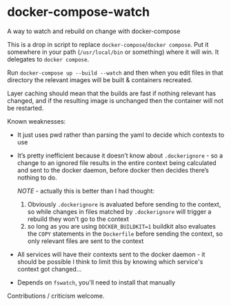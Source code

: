 # docker-compose-watch
A way to watch and rebuild on change with docker-compose

This is a drop in script to replace `docker-compose`/`docker compose`. Put it
somewhere in your path (`/usr/local/bin` or something) where it will win. It
delegates to `docker compose`.

Run `docker-compose up --build --watch` and then when you edit files in that
directory the relevant images will be built & containers recreated.

Layer caching should mean that the builds are fast if nothing relevant has
changed, and if the resulting image is unchanged then the container will not be
restarted.

Known weaknesses:
* It just uses pwd rather than parsing the yaml to decide which contexts to use
* It’s pretty inefficient because it doesn’t know about `.dockerignore` - so a
  change to an ignored file results in the entire context being calculated and
  sent to the docker daemon, before docker then decides there’s nothing to do.

  *NOTE* - actually this is better than I had thought:
  1. Obviously `.dockerignore` is avaluated before sending to the context, so
     while changes in files matched by `.dockerignore` will trigger a rebuild
     they won't go to the context
  2. so long as you are using `DOCKER_BUILDKIT=1` buildkit also evaluates the
     `COPY` statements in the `Dockerfile` before sending the context, so only
     relevant files are sent to the context
* All services will have their contexts sent to the docker daemon - it should
  be possible I think to limit this by knowing which service's context got
  changed...
* Depends on `fswatch`, you'll need to install that manually

Contributions / criticism welcome.
